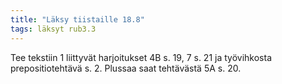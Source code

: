 ```yaml
---
title: "Läksy tiistaille 18.8"
tags: läksyt rub3.3
---
```


Tee tekstiin 1 liittyvät harjoitukset 4B s. 19, 7 s. 21 ja työvihkosta prepositiotehtävä s. 2. Plussaa saat tehtävästä 5A s. 20.